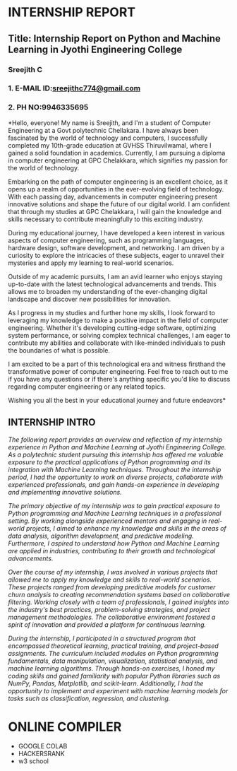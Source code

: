 # **INTERNSHIP REPORT**

## **Title: Internship Report on Python and Machine Learning in Jyothi Engineering College**

### Sreejith C
### 1. E-MAIL ID:sreejithc774@gmail.com
### 2. PH NO:9946335695
*Hello, everyone! My name is Sreejith, and I'm a student of Computer Engineering at a Govt polytechnic Chellakara. I have always been fascinated by the world of technology and computers,
I successfully completed my 10th-grade education at GVHSS Thiruvilwamal, where I gained a solid foundation in academics. Currently, I am pursuing a diploma in computer engineering at GPC Chelakkara, which signifies my passion for the world of technology.

Embarking on the path of computer engineering is an excellent choice, as it opens up a realm of opportunities in the ever-evolving field of technology. With each passing day, advancements in computer engineering present innovative solutions and shape the future of our digital world. I am confident that through my studies at GPC Chelakkara, I will gain the knowledge and skills necessary to contribute meaningfully to this exciting industry.

During my educational journey, I have developed a keen interest in various aspects of computer engineering, such as programming languages, hardware design, software development, and networking. I am driven by a curiosity to explore the intricacies of these subjects, eager to unravel their mysteries and apply my learning to real-world scenarios.

Outside of my academic pursuits, I am an avid learner who enjoys staying up-to-date with the latest technological advancements and trends. This allows me to broaden my understanding of the ever-changing digital landscape and discover new possibilities for innovation.

As I progress in my studies and further hone my skills, I look forward to leveraging my knowledge to make a positive impact in the field of computer engineering. Whether it's developing cutting-edge software, optimizing system performance, or solving complex technical challenges, I am eager to contribute my abilities and collaborate with like-minded individuals to push the boundaries of what is possible.

I am excited to be a part of this technological era and witness firsthand the transformative power of computer engineering. Feel free to reach out to me if you have any questions or if there's anything specific you'd like to discuss regarding computer engineering or any related topics.

Wishing you all the best in your educational journey and future endeavors*

## INTERNSHIP INTRO

*The following report provides an overview and reflection of my internship experience in Python and Machine Learning at Jyothi Engineering College.*
*As a polytechnic student pursuing  this internship has offered me valuable exposure to the practical applications of Python programming and its integration with Machine Learning techniques.*
*Throughout the internship period, I had the opportunity to work on diverse projects, collaborate with experienced professionals, and gain hands-on experience in developing and implementing innovative solutions.*

*The primary objective of my internship was to gain practical exposure to Python programming and Machine Learning techniques in a professional setting. By working alongside experienced mentors and engaging in real-world projects, I aimed to enhance my knowledge and skills in the areas of data analysis, algorithm development, and predictive modeling. Furthermore, I aspired to understand how Python and Machine Learning are applied in industries, contributing to their growth and technological advancements.*

*Over the course of my internship, I was involved in various projects that allowed me to apply my knowledge and skills to real-world scenarios. These projects ranged from developing predictive models for customer churn analysis to creating recommendation systems based on collaborative filtering. Working closely with a team of professionals, I gained insights into the industry's best practices, problem-solving strategies, and project management methodologies. The collaborative environment fostered a spirit of innovation and provided a platform for continuous learning.*

*During the internship, I participated in a structured program that encompassed theoretical learning, practical training, and project-based assignments. The curriculum included modules on Python programming fundamentals, data manipulation, visualization, statistical analysis, and machine learning algorithms. Through hands-on exercises, I honed my coding skills and gained familiarity with popular Python libraries such as NumPy, Pandas, Matplotlib, and scikit-learn. Additionally, I had the opportunity to implement and experiment with machine learning models for tasks such as classification, regression, and clustering.*

# ONLINE COMPILER
- GOOGLE COLAB
- HACKERSRANK
- w3 school 



